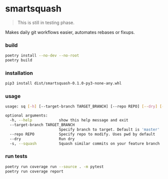 # smartsquash

> This is still in testing phase.

Makes daily git workflows easier, automates rebases or fixups.

### build

```sh
poetry install --no-dev --no-root
poetry build
```

### installation

```sh
pip3 install dist/smartsquash-0.1.0-py3-none-any.whl
```

### usage

```sh
usage: sq [-h] [--target-branch TARGET_BRANCH] [--repo REPO] [--dry] [-s]

optional arguments:
  -h, --help            show this help message and exit
  --target-branch TARGET_BRANCH
                        Specify branch to target. Default is 'master'
  --repo REPO           Specify repo to modify. Uses pwd by default
  --dry                 Run dry
  -s, --squash          Squash similar commits on your feature branch
```

### run tests

```sh
poetry run coverage run --source . -m pytest  
poetry run coverage report
```
